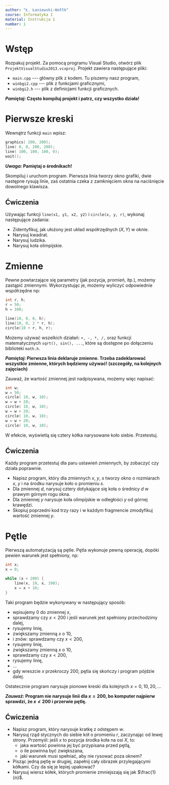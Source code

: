 ```yaml
---
author: "Ł. Łaniewski-Wołłk"
course: Informatyka I
material: Instrukcja 1
number: 1
---
```



# Wstęp
Rozpakuj projekt.
Za pomocą programu Visual Studio, otwórz plik `ProjektVisualStudio2013.vcxproj`.
Projekt zawiera następujące pliki:

- `main.cpp` --- główny plik z kodem. Tu piszemy nasz program,
- `winbgi2.cpp` --- plik z funkcjami graficznymi,
- `winbgi2.h` --- plik z definicjami funkcji graficznych.

**_Pamiętaj:_ Często kompiluj projekt i patrz, czy wszystko działa!**


# Pierwsze kreski
Wewnątrz funkcji `main` wpisz:
```c++
graphics( 200, 200);
line( 0, 0, 200, 200);
line( 100, 100, 100, 0);
wait();
```

**_Uwaga:_ Pamiętaj o średnikach!**

Skompiluj i uruchom program.
Pierwsza linia tworzy okno grafiki, dwie następne rysują linie, zaś ostatnia czeka z zamknięciem okna na naciśnięcie dowolnego klawisza.

## Ćwiczenia
Używając funkcji `line(x1, y1, x2, y2)` i `circle(x, y, r)`, wykonaj następujące zadania:

- Zidentyfikuj, jak ułożony jest układ współrzędnych $(X, Y)$ w oknie.
- Narysuj kwadrat.
- Narysuj ludzika.
- Narysuj koła olimpijskie.


# Zmienne
Pewne powtarzające się parametry (jak pozycja, promień, itp.), możemy zastąpić zmiennymi.
Wykorzystując je, możemy wyliczyć odpowiednie współrzędne np:
```c++
int r, h;
r = 50;
h = 100;

line(10, 0, 0, h);
line(10, 0, 2 * r, h);
circle(10 + r, h, r);
```
Możemy używać wszelkich działań: `+, -, *, /,` oraz funkcji matematycznych `sqrt(), sin(), ...`, które są dostępne po dołączeniu biblioteki `math.h`.

**_Pamiętaj:_ Pierwsza linia deklaruje zmienne. Trzeba zadeklarować wszystkie zmienne, których będziemy używać! (szczegóły, na kolejnych zajęciach)**

Zauważ, że wartość zmiennej jest nadpisywana, możemy więc napisać:
```c++
int w;
w = 50;
circle( 10, w, 10);
w = w + 20;
circle( 10, w, 10);
w = w + 20;
circle( 10, w, 10);
w = w + 20;
circle( 10, w, 10);
```
W efekcie, wyświetlą się cztery kółka narysowane koło siebie. Przetestuj.

## Ćwiczenia
Każdy program przetestuj dla paru ustawień zmiennych, by zobaczyć czy działa poprawnie.

- Napisz program, który dla zmiennych $x$, $y$, $s$ tworzy okno o rozmiarach $x$, $y$ i na środku narysuje koło o promieniu $s$.
- Dla zmiennej $d$, narysuj cztery dotykające się koła o średnicy $d$ w prawym górnym rogu okna.
- Dla zmiennej $y$ narysuje koła olimpijskie w odległości $y$ od górnej krawędzi.
- Skopiuj poprzedni kod trzy razy i w każdym fragmencie zmodyfikuj wartość zmiennej $y$.


# Pętle
Pierwszą automatyzacją są pętle.
Pętla wykonuje pewną operację, dopóki pewien warunek jest spełniony, np:
```c++
int x;
x = 0;

while (x < 200) {
    line(x, 10, x, 190);
    x = x + 10;
}
```
Taki program będzie wykonywany w następujący sposób:

- wpisujemy $0$ do zmiennej $x$,
- sprawdzamy czy $x < 200$ i jeśli warunek jest spełniony przechodzimy dalej,
- rysujemy linię,
- zwiększamy zmienną $x$ o $10$,
- i znów: sprawdzamy czy $x<200$,
- rysujemy linię,
- zwiększamy zmienną $x$ o $10$,
- sprawdzamy czy $x<200$,
- rysujemy linię,
- ...
- gdy wreszcie $x$ przekroczy $200$, pętla się skończy i program pójdzie dalej.

Ostatecznie program narysuje pionowe kreski dla kolejnych $x = 0, 10, 20, \ldots$

**_Zauważ:_ Program nie narysuje linii dla $x=200$, bo komputer najpierw sprawdzi, że $x\not< 200$ i przerwie pętlę.**

## Ćwiczenia
- Napisz program, który narysuje kratkę z odstępem $w$.
- Narysuj rząd stycznych do siebie kół o promieniu $r$, zaczynając od lewej strony.
Przemyśl: jeśli $x$ to pozycja środka koła na osi $X$, to:
    - jaka wartość powinna jej być przypisana przed pętlą,
    - o ile powinna być zwiększana,
    - jaki warunek musi spełniać, aby nie rysować poza oknem?
- Pisząc jedną pętlę w drugiej, zapełnij cały obrazek przylegającymi kółkami.
Czy da się je lepiej upakować?
- Narysuj wiersz kółek, których promienie zmniejszają się jak $\frac{1}{n}$.
